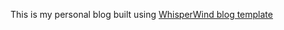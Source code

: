 This is my personal blog built using [WhisperWind blog template](https://github.com/wowyuarm/WhisperWind-blog)

